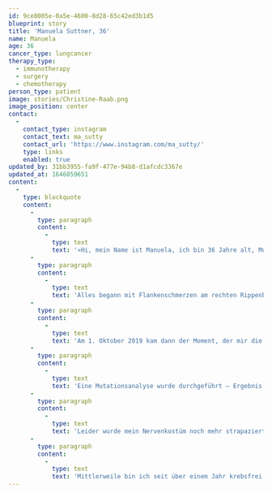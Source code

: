 ```yaml
---
id: 9ce8005e-0a5e-4600-8d28-65c42ed3b1d5
blueprint: story
title: 'Manuela Suttner, 36'
name: Manuela
age: 36
cancer_type: lungcancer
therapy_type:
  - immunotherapy
  - surgery
  - chemotherapy
person_type: patient
image: stories/Christine-Raab.png
image_position: center
contact:
  -
    contact_type: instagram
    contact_text: ma_sutty
    contact_url: 'https://www.instagram.com/ma_sutty/'
    type: links
    enabled: true
updated_by: 31bb3955-fa9f-477e-94b8-d1afcdc3367e
updated_at: 1646859651
content:
  -
    type: blockquote
    content:
      -
        type: paragraph
        content:
          -
            type: text
            text: '»Hi, mein Name ist Manuela, ich bin 36 Jahre alt, Mutter von zwei tollen Mädels und meine Diagnose ›metastasierter Lungenkrebs‹ erhielt ich im Oktober 2019.'
      -
        type: paragraph
        content:
          -
            type: text
            text: 'Alles begann mit Flankenschmerzen am rechten Rippenbogen. Ich dachte mir, dass ich einen ›Zug‹ erwischt hätte, da ich meine große Tochter damals mit dem Fahrrad zur Kita brachte und dabei noch meine jüngste – damals 6 Monate alte – Tochter trug. Eine logische Erklärung. ›Nach unserem Urlaub wird das schon alles wieder in Ordnung sein‹, dachte ich mir. Leider wurde ich enttäuscht, die Schmerzen wurden immer schlimmer. Ich konnte nachts nicht mehr auf dem Rücken oder auf der rechten Seite liegen! Der erste Gang nach unserem Urlaub ging zu meiner Hausärztin, die glücklicherweise direkt super reagiert und mich sofort an den Lungenfacharzt überwiesen hat – und damit nahm das Schicksal seinen Lauf.'
      -
        type: paragraph
        content:
          -
            type: text
            text: 'Am 1. Oktober 2019 kam dann der Moment, der mir die Luft genommen hat: ›Sie haben ein Lungenkarzinom mit einer Metastase am Rippenfell‹, Stadium IV – Palliativ. Wie kann das sein – ich habe nicht einmal geraucht!'
      -
        type: paragraph
        content:
          -
            type: text
            text: 'Eine Mutationsanalyse wurde durchgeführt – Ergebnis EGFR-Mutation. Es kam eine zielgerichtete Therapie infrage. Eine Tablette pro Tag und alle drei Wochen eine Antikörperinfusion. Damit konnte ich leben – Hauptsache ›ich lebe‹ für meine Kinder und meine Familie. Ich habe die ersten Wochen so sehr geweint, als ich meine kleine Tochter im Arm hielt oder mit meiner Großen kuschelte! Die Gedanken, dass ich sie nicht aufwachsen sehen könnte, waren für mich die Hölle. Mein Mann hat mich immer aufgebaut und mir gesagt: ›Das war noch nicht alles!‹ Er hat Recht behalten! Schon nach dem ersten Kontroll-CT hieß es, die Therapie würde super anschlagen, die Metastase am Rippenfell seien nicht mehr sichtbar! Die Ärzte waren sich einig: Wir können operieren, wenn ich es wünsche! Denn nach ärztlichen Richtlinien war das eigentlich nicht mehr vorgesehen. Wieder blieb mir der Atem stehen, allerdings diesmal voller Freude und Glück – dieses Gefühl der Dankbarkeit. Es waren noch einige Krankenhausbesuche nötig und etliche Untersuchungen, aber diesmal mit dem Ziel, das Mistding aus meinem Körper zu bekommen. Schon allein dieser Gedanke hat mich noch mehr gestärkt und motiviert!'
      -
        type: paragraph
        content:
          -
            type: text
            text: 'Leider wurde mein Nervenkostüm noch mehr strapaziert, da Corona auf dem Vormarsch war – mein erster OP-Termin musste aufgrund der damaligen Situation dann sogar verschoben werden. Im April 2020 war es dann aber soweit: Mir wurde der rechte obere Lungenlappen entfernt, das komplette Rippenfell wegen der Metastasen abgezogen und ein Teil vom Zwerchfell wurde vorsichtshalber auch entfernt. On top gab es eine Chemospülung in den Bauchraum. Die Zeit nach der Operation war schwieriger als gedacht: Ich habe sehr lange gebraucht bis ich wieder auf die Füße gekommen bin. Ohne fremde Hilfe ging am Anfang gar nichts! Nichtsdestotrotz wusste ich immer, wofür ich das Ganze mache: Für meine Kinder! Den Gedanken, dass die beiden mal ohne Mutter da stehen würden, wollte ich nicht akzeptieren – SO NICHT, nicht mit mir! Das sagte ich mir immer wieder!'
      -
        type: paragraph
        content:
          -
            type: text
            text: 'Mittlerweile bin ich seit über einem Jahr krebsfrei – geheilt darf ich mich nicht nennen, da ich weiterhin meine Tabletten nehme, aber für mich fühlt es sich so an. Das das ist das, was für mich zählt.«'
---
```


